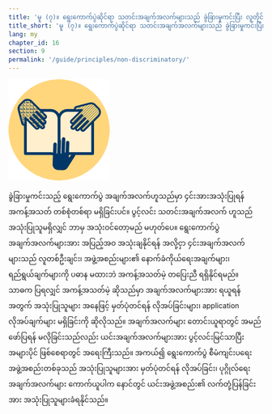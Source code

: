 ```yaml
---
title: 'မူ (၇)။ ရွေးကောက်ပွဲဆိုင်ရာ သတင်းအချက်အလက်များသည် ခွဲခြားမှုကင်းပြီး လူတိုင်းရနိုင်သည့်အခါ ပွင်လင်းမြင်သာမှု ရှိသည်'
title_short: 'မူ (၇)။ ရွေးကောက်ပွဲဆိုင်ရာ သတင်းအချက်အလက်များသည် ခွဲခြားမှုကင်းပြီး လူတိုင်းရနိုင်သည့်အခါ ပွင်လင်းမြင်သာမှု ရှိသည်'
lang: my
chapter_id: 16
section: 9
permalink: '/guide/principles/non-discriminatory/'
---
```


![Non-discriminatory](/assets/images/inventory/principles/non-discriminatory.png)

ခွဲခြားမှုကင်းသည့် ရွေးကောက်ပွဲ အချက်အလက်ဟူသည်မှာ ၄င်းအားအသုံးပြုရန် အကန့်အသတ် တစ်စုံတစ်ရာ မရှိခြင်းပင်။ ပွင့်လင်း သတင်းအချက်အလက် ဟူသည် အသုံးပြုသူမရှိလျှင် ဘာမှ အသုံးဝင်တော့မည် မဟုတ်ပေ။ ရွေးကောက်ပွဲအချက်အလက်များအား အပြည့်အဝ အသုံးချနိုင်ရန် အလို့ငှာ ၄င်းအချက်အလက်များသည် လူတစ်ဦးချင်း၊ အဖွဲ့အစည်းများ၏ နောက်ခံကိုယ်ရေးအချက်များ၊ ရည်ရွယ်ချက်များကို ပဓာန မထားဘဲ အကန့်အသတ်မဲ့ တပြေးညီ ရရှိနိုင်ရမည်။ သာဓက ပြရလျှင် အကန့်အသတ်မဲ့ ဆိုသည်မှာ အချက်အလက်များအား ရယူရန်အတွက် အသုံးပြုသူများ အနေဖြင့် မှတ်ပုံတင်ရန် လိုအပ်ခြင်းများ၊ application လိုအပ်ချက်များ မရှိခြင်းကို ဆိုလိုသည်။ အချက်အလက်များ တောင်းယူရာတွင် အမည်ဖော်ပြရန် မလိုခြင်းသည်လည်း ယင်းအချက်အလက်များအား ပွင့်လင်းမြင်သာပြီး အများပိုင် ဖြစ်စေရာတွင် အရေးကြီးသည်။ အကယ်၍ ရွေးကောက်ပွဲ စီမံကျင်းပရေး အဖွဲ့အစည်းတစ်ခုသည် အသုံးပြုသူများအား မှတ်ပုံတင်ရန် လိုအပ်ခြင်း၊ ပုဂ္ဂိုလ်ရေး အချက်အလက်များ ကောက်ယူပါက နောင်တွင် ယင်းအဖွဲ့အစည်း၏ လက်တုံ့ပြန်ခြင်းအား အသုံးပြုသူများခံရနိုင်သည်။
